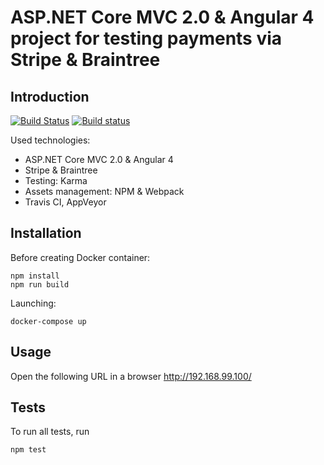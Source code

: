 ﻿# ASP.NET Core MVC 2.0 & Angular 4 project for testing payments via Stripe & Braintree

## Introduction

[![Build Status](https://travis-ci.org/osya/ASPNetCoreAngular2Payments.svg?branch=master)](https://travis-ci.org/osya/ASPNetCoreAngular2Payments) [![Build status](https://ci.appveyor.com/api/projects/status/ku7kowcfmiei53pi?svg=true)](https://ci.appveyor.com/project/osya/aspnetcoreangular2payments)

Used technologies:

- ASP.NET Core MVC 2.0 & Angular 4
- Stripe & Braintree
- Testing: Karma
- Assets management: NPM & Webpack
- Travis CI, AppVeyor

## Installation

Before creating Docker container:

```shell
npm install
npm run build
```

Launching:

```shell
docker-compose up
```

## Usage

Open the following URL in a browser <http://192.168.99.100/>

## Tests

To run all tests, run

```shell
npm test
```